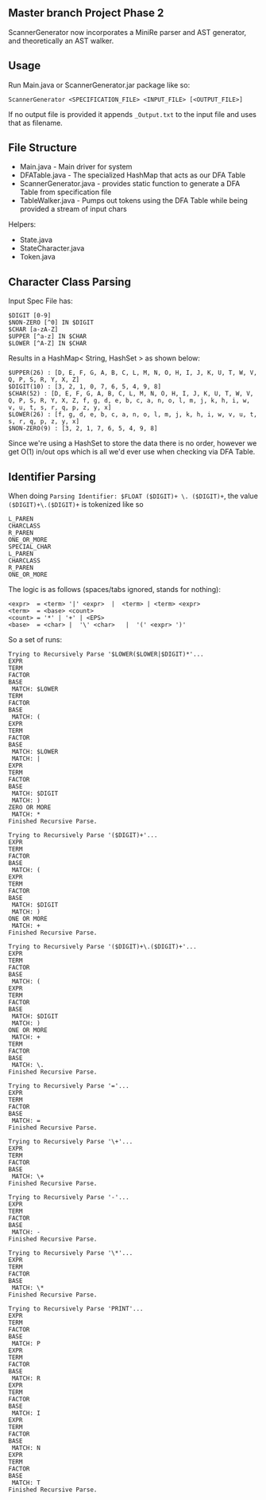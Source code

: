 Master branch
Project Phase 2
---
ScannerGenerator now incorporates a MiniRe parser and AST generator, and theoretically an AST walker.


Usage
---
Run Main.java or ScannerGenerator.jar package like so:

	ScannerGenerator <SPECIFICATION_FILE> <INPUT_FILE> [<OUTPUT_FILE>]

If no output file is provided it appends `_Output.txt` to the input file and uses that as filename.

File Structure
---

* Main.java - Main driver for system
* DFATable.java - The specialized HashMap that acts as our DFA Table
* ScannerGenerator.java - provides static function to generate a DFA Table from specification file
* TableWalker.java - Pumps out tokens using the DFA Table while being provided a stream of input chars

Helpers:

* State.java
* StateCharacter.java
* Token.java

Character Class Parsing
---
Input Spec File has:

	$DIGIT [0-9]
	$NON-ZERO [^0] IN $DIGIT
	$CHAR [a-zA-Z]
	$UPPER [^a-z] IN $CHAR
	$LOWER [^A-Z] IN $CHAR

Results in a HashMap< String, HashSet<Character> > as shown below:

	$UPPER(26) : [D, E, F, G, A, B, C, L, M, N, O, H, I, J, K, U, T, W, V, Q, P, S, R, Y, X, Z]
	$DIGIT(10) : [3, 2, 1, 0, 7, 6, 5, 4, 9, 8]
	$CHAR(52) : [D, E, F, G, A, B, C, L, M, N, O, H, I, J, K, U, T, W, V, Q, P, S, R, Y, X, Z, f, g, d, e, b, c, a, n, o, l, m, j, k, h, i, w, v, u, t, s, r, q, p, z, y, x]
	$LOWER(26) : [f, g, d, e, b, c, a, n, o, l, m, j, k, h, i, w, v, u, t, s, r, q, p, z, y, x]
	$NON-ZERO(9) : [3, 2, 1, 7, 6, 5, 4, 9, 8]

Since we're using a HashSet to store the data there is no order, however we get O(1) in/out ops which is all we'd ever use when checking via DFA Table.

Identifier Parsing
---

When doing ```Parsing Identifier: $FLOAT ($DIGIT)+ \. ($DIGIT)+```, the value ```($DIGIT)+\.($DIGIT)+``` is tokenized like so

	L_PAREN
	CHARCLASS
	R_PAREN
	ONE_OR_MORE
	SPECIAL_CHAR
	L_PAREN
	CHARCLASS
	R_PAREN
	ONE_OR_MORE


The logic is as follows (spaces/tabs ignored, <EPS> stands for nothing):

	<expr>  = <term> '|' <expr>  |  <term> | <term> <expr>
	<term>  = <base> <count>
	<count> = '*' | '+' | <EPS>
	<base>  = <char> |  '\' <char>   |  '(' <expr> ')'  

So a set of runs:

	Trying to Recursively Parse '$LOWER($LOWER|$DIGIT)*'...
	EXPR
	TERM
	FACTOR
	BASE
	 MATCH: $LOWER
	TERM
	FACTOR
	BASE
	 MATCH: (
	EXPR
	TERM
	FACTOR
	BASE
	 MATCH: $LOWER
	 MATCH: |
	EXPR
	TERM
	FACTOR
	BASE
	 MATCH: $DIGIT
	 MATCH: )
	ZERO OR MORE
	 MATCH: *
	Finished Recursive Parse.

	Trying to Recursively Parse '($DIGIT)+'...
	EXPR
	TERM
	FACTOR
	BASE
	 MATCH: (
	EXPR
	TERM
	FACTOR
	BASE
	 MATCH: $DIGIT
	 MATCH: )
	ONE OR MORE
	 MATCH: +
	Finished Recursive Parse.

	Trying to Recursively Parse '($DIGIT)+\.($DIGIT)+'...
	EXPR
	TERM
	FACTOR
	BASE
	 MATCH: (
	EXPR
	TERM
	FACTOR
	BASE
	 MATCH: $DIGIT
	 MATCH: )
	ONE OR MORE
	 MATCH: +
	TERM
	FACTOR
	BASE
	 MATCH: \.
	Finished Recursive Parse.

	Trying to Recursively Parse '='...
	EXPR
	TERM
	FACTOR
	BASE
	 MATCH: =
	Finished Recursive Parse.

	Trying to Recursively Parse '\+'...
	EXPR
	TERM
	FACTOR
	BASE
	 MATCH: \+
	Finished Recursive Parse.

	Trying to Recursively Parse '-'...
	EXPR
	TERM
	FACTOR
	BASE
	 MATCH: -
	Finished Recursive Parse.

	Trying to Recursively Parse '\*'...
	EXPR
	TERM
	FACTOR
	BASE
	 MATCH: \*
	Finished Recursive Parse.

	Trying to Recursively Parse 'PRINT'...
	EXPR
	TERM
	FACTOR
	BASE
	 MATCH: P
	EXPR
	TERM
	FACTOR
	BASE
	 MATCH: R
	EXPR
	TERM
	FACTOR
	BASE
	 MATCH: I
	EXPR
	TERM
	FACTOR
	BASE
	 MATCH: N
	EXPR
	TERM
	FACTOR
	BASE
	 MATCH: T
	Finished Recursive Parse.
